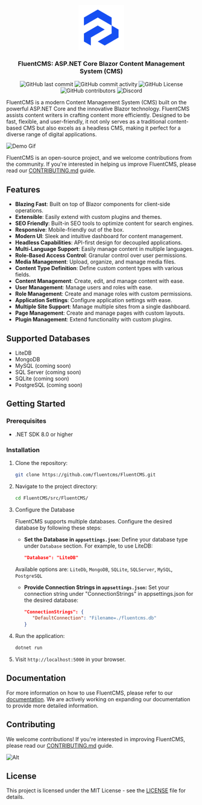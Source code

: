 <p align="center">
  <a href="https://fluentcms.com" target="_blank">
    <img src="docs/resources/logo.png" width="120" alt="FluentCMS"/>
  </a>
</p>

<h3 align="center">FluentCMS: ASP.NET Core Blazor Content Management System (CMS)</h3>

<p align="center">
  <img alt="GitHub last commit" src="https://img.shields.io/github/last-commit/FluentCMS/fluentcms?style=for-the-badge">
  <img alt="GitHub commit activity" src="https://img.shields.io/github/commit-activity/y/FluentCMS/fluentcms?style=for-the-badge">
  <img alt="GitHub License" src="https://img.shields.io/github/license/FluentCMS/fluentcms?style=for-the-badge">
  <img alt="GitHub contributors" src="https://img.shields.io/github/contributors/FluentCMS/fluentcms?style=for-the-badge">
  <img alt="Discord" src="https://img.shields.io/discord/1165300406902067280&style=for-the-badge">
</p>


FluentCMS is a modern Content Management System (CMS) built on the powerful ASP.NET Core and the innovative Blazor technology. FluentCMS assists content writers in crafting content more efficiently. Designed to be fast, flexible, and user-friendly, it not only serves as a traditional content-based CMS but also excels as a headless CMS, making it perfect for a diverse range of digital applications.

![Demo Gif](./docs/resources/demo.gif)

FluentCMS is an open-source project, and we welcome contributions from the community. If you're interested in helping us improve FluentCMS, please read our [CONTRIBUTING.md](./CONTRIBUTING.md) guide.

## Features

- **Blazing Fast**: Built on top of Blazor components for client-side operations.
- **Extensible**: Easily extend with custom plugins and themes.
- **SEO Friendly**: Built-in SEO tools to optimize content for search engines.
- **Responsive**: Mobile-friendly out of the box.
- **Modern UI**: Sleek and intuitive dashboard for content management.
- **Headless Capabilities**: API-first design for decoupled applications.
- **Multi-Language Support**: Easily manage content in multiple languages.
- **Role-Based Access Control**: Granular control over user permissions.
- **Media Management**: Upload, organize, and manage media files.
- **Content Type Definition**: Define custom content types with various fields.
- **Content Management**: Create, edit, and manage content with ease.
- **User Management**: Manage users and roles with ease.
- **Role Management**: Create and manage roles with custom permissions.
- **Application Settings**: Configure application settings with ease.
- **Multiple Site Support**: Manage multiple sites from a single dashboard.
- **Page Management**: Create and manage pages with custom layouts.
- **Plugin Management**: Extend functionality with custom plugins.

## Supported Databases

- LiteDB
- MongoDB
- MySQL (coming soon)
- SQL Server (coming soon)
- SQLite (coming soon)
- PostgreSQL (coming soon)

## Getting Started

### Prerequisites

- .NET SDK 8.0 or higher

### Installation

1. Clone the repository:

   ```bash
   git clone https://github.com/fluentcms/FluentCMS.git
   ```

2. Navigate to the project directory:

   ```bash
   cd FluentCMS/src/FluentCMS/
   ```
3. Configure the Database

   FluentCMS supports multiple databases. Configure the desired database by following these steps:

      * **Set the Database in `appsettings.json`:** 
      Define your database type under `Database` section. For example, to use LiteDB:

         ```json
         "Database": "LiteDB"
         ```
      Available options are: `LiteDb`, `MongoDB`, `SQLite`, `SQLServer`, `MySQL`, `PostgreSQL`

   * **Provide Connection Strings in `appsettings.json`:** 
      Set your connection string under "ConnectionStrings" in appsettings.json for the desired database:

      ```json
      "ConnectionStrings": {
         "DefaultConnection": "Filename=./fluentcms.db"
      }
      ```


4. Run the application:

   ```bash
   dotnet run
   ```

5. Visit `http://localhost:5000` in your browser.

## Documentation

For more information on how to use FluentCMS, please refer to our [documentation](./docs/README.md). We are actively working on expanding our documentation to provide more detailed information.


## Contributing

We welcome contributions! If you're interested in improving FluentCMS, please read our [CONTRIBUTING.md](./CONTRIBUTING.md) guide.

![Alt](https://repobeats.axiom.co/api/embed/908c321e4de115a715f2a3ed981c6e00bfbcea62.svg "Repobeats analytics image")

## License

This project is licensed under the MIT License - see the [LICENSE](./LICENSE) file for details.
